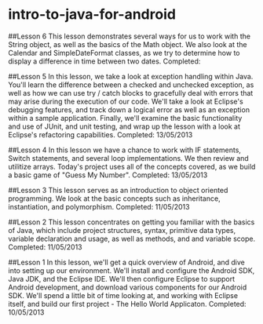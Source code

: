 intro-to-java-for-android
=========================
##Lesson 6
This lesson demonstrates several ways for us to work with the String object, as well as the basics of the Math object. We also look at the Calendar and SimpleDateFormat classes, as we try to determine how to display a difference in time between two dates.
Completed: 

##Lesson 5
In this lesson, we take a look at exception handling within Java. You'll learn the difference between a checked and unchecked exception, as well as how we can use try / catch blocks to gracefully deal with errors that may arise during the execution of our code. We'll take a look at Eclipse's debugging features, and track down a logical error as well as an exception within a sample application. Finally, we'll examine the basic functionality and use of JUnit, and unit testing, and wrap up the lesson with a look at Eclipse's refactoring capabilities.
Completed: 13/05/2013

##Lesson 4
In this lesson we have a chance to work with IF statements, Switch statements, and several loop implementations. We then review and utilitize arrays. Today's project uses all of the concepts covered, as we build a basic game of "Guess My Number".
Completed: 13/05/2013

##Lesson 3
This lesson serves as an introduction to object oriented programming.  We look at the basic concepts such as inheritance, instantiation, and polymorphism. 
Completed: 11/05/2013

##Lesson 2 
This lesson concentrates on getting you familiar with the basics of Java, which include project structures, syntax, primitive data types, variable declaration and usage, as well as methods, and and variable scope.
Completed: 11/05/2013

##Lesson 1
In this lesson, we'll get a quick overview of Android, and dive into setting up our environment. We'll install and configure the Android SDK, Java JDK, and the Eclipse IDE. We'll then configure Eclipse to support Android development, and download various components for our Android SDK. We'll spend a little bit of time looking at, and working with Eclipse itself, and build our first project - The Hello World Applicaton.
Completed: 10/05/2013


